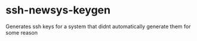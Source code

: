 # ssh-newsys-keygen
Generates ssh keys for a system that didnt automatically generate them for some reason
